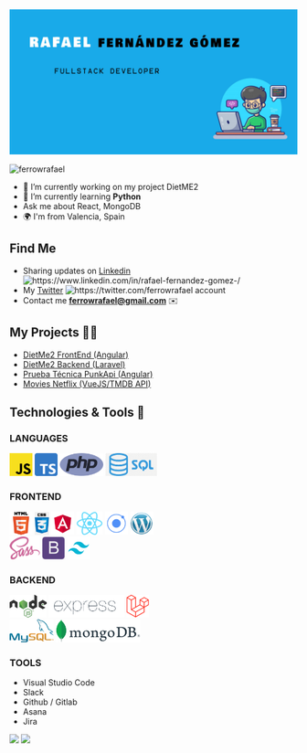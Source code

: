 <img src="./Portada.jpg" alt="Rafael Fernandez Gomez"/>

<p align="left"> <img src="https://komarev.com/ghpvc/?username=ferrowrafael" alt="ferrowrafael" /> </p>

- 🔭 I’m currently working on my project DietME2 
- 🌱 I’m currently learning **Python**
- Ask me about React, MongoDB
- 🌍 I'm from Valencia, Spain

## Find Me
- Sharing updates on <a href="https://www.linkedin.com/in/rafael-fernandez-gomez-/">Linkedin</a> <img src="https://blog.waalaxy.com/wp-content/uploads/2021/01/LinkedIn-Symbole.png" alt="https://www.linkedin.com/in/rafael-fernandez-gomez-/" height="auto" width="30" />
- My <a href="https://twitter.com/ferrowrafael">Twitter</a> <img src="https://assets.stickpng.com/images/580b57fcd9996e24bc43c53e.png" alt="https://twitter.com/ferrowrafael" height="25" width="25" /> account 
-  Contact me **ferrowrafael@gmail.com** ✉️

## My Projects 👨‍🔬
<!--   - <a href="https://github.com/FerrowRafael/GH-Proyecto3-RedSocial-Frontend">Social Network (React/Redux/Laravel)</a> 
  - <a href="https://github.com/FerrowRafael/GH-Proyecto2-Ecommerce-Frontend">Ecommerce (React/Redux/Express/MongoDB)</a> 
  - <a href="https://github.com/danielvazquezguerra/geekshubs-frontend-p6/tree/dev">Movies Netflix (Angular/Express/Sequelize)</a>  -->

<!-- ### Now -->
  - <a href="https://github.com/FerrowRafael/Diet_ME_2_FrontEnd">DietMe2 FrontEnd (Angular)</a> 
  - <a href="https://github.com/FerrowRafael/DietMe_2_Laravel">DietMe2 Backend (Laravel)</a> 
  - <a href="https://github.com/FerrowRafael/prueba-tecnica-punkapi">Prueba Técnica PunkApi (Angular)</a> 
  - <a href="https://github.com/FerrowRafael/Movies_VUE">Movies Netflix (VueJS/TMDB API)</a> 
  
  
## Technologies & Tools 🔧
### LANGUAGES
<div>
  <img src="./Logos/javascript.png" alt="javascript" width="auto" height="40"/> 
  <img src="./Logos/typescript.png" alt="typescript" width="auto" height="40"/> 
  <img src="./Logos/php.png" alt="php" width="auto" height="40"/> 
  <img src="./Logos/sql.png" alt="sql" width="auto" height="40"/> 
</div>

### FRONTEND
<div>
  <img src="./Logos/html.png" alt="html" width="auto" height="40"/> 
  <img src="./Logos/css.png" alt="css" width="auto" height="40"/> 
  <img src="./Logos/angular2.png" alt="angular" width="auto" height="40"/> 
  <img src="./Logos/react.png" alt="react" width="auto" height="40"/> 
  <img src="./Logos/ionic.png" alt="ionic" width="auto" height="40"/> 
  <img src="./Logos/wordpress.png" alt="wordpress" width="auto" height="40"/> 
</div>

<div>
  <img src="./Logos/sass.png" alt="sass" width="auto" height="40"/> 
  <img src="./Logos/bootstrap.png" alt="bootstrap" width="auto" height="40"/> 
  <img src="./Logos/tailwind.png" alt="tailwind" width="auto" height="40"/> 
</div>

### BACKEND
<div>
  <img src="./Logos/node.png" alt="node" width="auto" height="40"/> 
  <img src="./Logos/expressjs.png" alt="expressjs" width="auto" height="40"/> 
  <img src="./Logos/laravel.png" alt="laravel" width="auto" height="40"/> 
</div>

<div>
  <img src="./Logos/mysql.png" alt="mysql" width="auto" height="40"/> 
  <img src="./Logos/mongodb.png" alt="mongodb" width="auto" height="40"/> 
</div>

### TOOLS
<ul>
  <li>Visual Studio Code</li>
  <li>Slack</li>
  <li>Github / Gitlab</li>
  <li>Asana</li>
  <li>Jira</li>
</ul>
  
<img src="https://github-readme-stats.vercel.app/api?username=FerrowRafael&hide=contribs,issues&theme=dark">
<img src="https://github-readme-stats.vercel.app/api/top-langs/?username=FerrowRafael&layout=compact&theme=dark">



